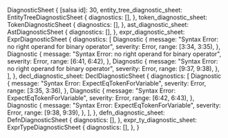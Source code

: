DiagnosticSheet {
    [salsa id]: 30,
    entity_tree_diagnostic_sheet: EntityTreeDiagnosticSheet {
        diagnostics: [],
    },
    token_diagnostic_sheet: TokenDiagnosticSheet {
        diagnostics: [],
    },
    ast_diagnostic_sheet: AstDiagnosticSheet {
        diagnostics: [],
    },
    expr_diagnostic_sheet: ExprDiagnosticSheet {
        diagnostics: [
            Diagnostic {
                message: "Syntax Error: no right operand for binary operator",
                severity: Error,
                range: [3:34, 3:35),
            },
            Diagnostic {
                message: "Syntax Error: no right operand for binary operator",
                severity: Error,
                range: [6:41, 6:42),
            },
            Diagnostic {
                message: "Syntax Error: no right operand for binary operator",
                severity: Error,
                range: [9:37, 9:38),
            },
        ],
    },
    decl_diagnostic_sheet: DeclDiagnosticSheet {
        diagnostics: [
            Diagnostic {
                message: "Syntax Error: ExpectEqTokenForVariable",
                severity: Error,
                range: [3:35, 3:36),
            },
            Diagnostic {
                message: "Syntax Error: ExpectEqTokenForVariable",
                severity: Error,
                range: [6:42, 6:43),
            },
            Diagnostic {
                message: "Syntax Error: ExpectEqTokenForVariable",
                severity: Error,
                range: [9:38, 9:39),
            },
        ],
    },
    defn_diagnostic_sheet: DefnDiagnosticSheet {
        diagnostics: [],
    },
    expr_ty_diagnostic_sheet: ExprTypeDiagnosticSheet {
        diagnostics: [],
    },
}